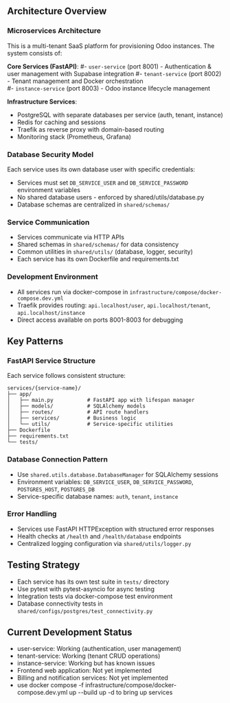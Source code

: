## Architecture Overview

### Microservices Architecture
This is a multi-tenant SaaS platform for provisioning Odoo instances. The system consists of:

**Core Services (FastAPI)**:
#- `user-service` (port 8001) - Authentication & user management with Supabase integration
#- `tenant-service` (port 8002) - Tenant management and Docker orchestration  
#- `instance-service` (port 8003) - Odoo instance lifecycle management

**Infrastructure Services**:
- PostgreSQL with separate databases per service (auth, tenant, instance)
- Redis for caching and sessions
- Traefik as reverse proxy with domain-based routing
- Monitoring stack (Prometheus, Grafana)

### Database Security Model
Each service uses its own database user with specific credentials:
- Services must set `DB_SERVICE_USER` and `DB_SERVICE_PASSWORD` environment variables
- No shared database users - enforced by shared/utils/database.py
- Database schemas are centralized in `shared/schemas/`

### Service Communication
- Services communicate via HTTP APIs
- Shared schemas in `shared/schemas/` for data consistency
- Common utilities in `shared/utils/` (database, logger, security)
- Each service has its own Dockerfile and requirements.txt

### Development Environment
- All services run via docker-compose in `infrastructure/compose/docker-compose.dev.yml`
- Traefik provides routing: `api.localhost/user`, `api.localhost/tenant`, `api.localhost/instance`
- Direct access available on ports 8001-8003 for debugging

## Key Patterns

### FastAPI Service Structure
Each service follows consistent structure:
```
services/{service-name}/
├── app/
│   ├── main.py           # FastAPI app with lifespan manager
│   ├── models/           # SQLAlchemy models
│   ├── routes/           # API route handlers
│   ├── services/         # Business logic
│   └── utils/            # Service-specific utilities
├── Dockerfile
├── requirements.txt
└── tests/
```

### Database Connection Pattern
- Use `shared.utils.database.DatabaseManager` for SQLAlchemy sessions
- Environment variables: `DB_SERVICE_USER`, `DB_SERVICE_PASSWORD`, `POSTGRES_HOST`, `POSTGRES_DB`
- Service-specific database names: `auth`, `tenant`, `instance`

### Error Handling
- Services use FastAPI HTTPException with structured error responses
- Health checks at `/health` and `/health/database` endpoints
- Centralized logging configuration via `shared/utils/logger.py`

## Testing Strategy
- Each service has its own test suite in `tests/` directory
- Use pytest with pytest-asyncio for async testing
- Integration tests via docker-compose test environment
- Database connectivity tests in `shared/configs/postgres/test_connectivity.py`

## Current Development Status
- user-service: Working (authentication, user management)
- tenant-service: Working (tenant CRUD operations)  
- instance-service: Working but has known issues
- Frontend web application: Not yet implemented
- Billing and notification services: Not yet implemented
- use  docker compose -f infrastructure/compose/docker-compose.dev.yml up --build up -d to bring up services